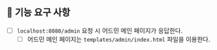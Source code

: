## 📝 기능 요구 사항

- [ ] `localhost:8080/admin` 요청 시 어드민 메인 페이지가 응답한다.
  - [ ] 어드민 메인 페이지는 `templates/admin/index.html` 파일을 이용한다.
